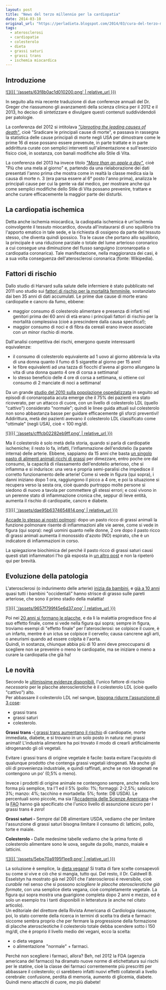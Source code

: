 ```yaml
---
layout: post
title: "News del terzo millennio per la cardiopatia"
date: 2014-03-10
original_url: "https://perladieta.blogspot.com/2014/03/cura-del-terzo-millennio-per-la.html"
tags:
  - aterosclerosi
  - cardiopatie
  - colesterolo
  - dieta
  - grassi saturi
  - grassi trans
  - ischemia miocardica
---
```


Introduzione
------------

[![]({{ '/assets/63f8b0ac1d010200.png' | relative_url }})](http://perladieta.blogspot.com/2014/03/cura-del-terzo-millennio-per-la.html)

In seguito alla mia recente traduzione di due conferenze annuali del Dr. Greger che riassumono gli avanzamenti della scienza clinica per il 2012 e il 2013, ho deciso di sintetizzare e divulgare questi contenuti suddividendoli per patologie.

La conferenza del 2012 si intitolava *["Uprooting the leading causes of death"](http://nutritionfacts.org/video/uprooting-the-leading-causes-of-death/)*, cioè "Sradicare le principali cause di morte", e passava in rassegna la statistica delle cause principali di morte negli USA per dimostrare come le prime 16 di esse possano essere prevenute, in parte trattate e in parte addirittura curate con semplici interventi sull'alimentazione e sull'esercizio fisico cioè, in sostanza, con banali modifiche allo Stile di Vita.

La conferenza del 2013 ha invece titolo *["More than an apple a day"](http://nutritionfacts.org/video/more-than-an-apple-a-day-preventing-our-most-common-diseases/)*, cioè "Più che una mela al giorno" e, partendo da una rielaborazione dei dati presentati l'anno prima che mostra come in realtà la classe medica sia la causa di morte n. 3 (era parsa essere al 6° posto l'anno prima), analizza le principali cause per cui la gente va dal medico, per mostrare anche qui come semplici modifiche dello Stile di Vita possano prevenire, trattare e anche curare efficacemente la maggior parte dei disturbi.

La cardiopatia ischemica
------------------------

Detta anche ischemia miocardica, la cadiopatia ischemica è un'ischemia coinvolgente il tessuto miocardico, dovuta all'instaurarsi di uno squilibrio tra l'apporto ematico in tale sede, e la richiesta di ossigeno da parte del tessuto stesso, che diventa quindi ipossico. Tra le cause che portano allo squilibrio, la principale è una riduzione parziale o totale del lume arterioso coronarico a cui consegue una diminuzione del flusso sanguigno (coronaropatia o cardiopatia coronarica). Tale manifestazione, nella maggioranza dei casi, è a sua volta conseguenza dell'aterosclerosi coronarica (fonte: Wikipedia).

Fattori di rischio
------------------

Dallo studio di Harvard sulla salute delle infermiere è stato pubblicato nel 2011 uno studio sui [fattori di rischio per la mortalità femminile](http://aje.oxfordjournals.org/content/173/3/319.short), sostanziato dai ben 35 anni di dati accumulati. Le prime due cause di morte erano cardiopatie e cancro da fumo, ebbene:

* maggior consumo di colesterolo alimentare e presenza di infarti nei genitori prima dei 60 anni di età erano i principali fattori di rischio per la mortalità complessiva (cioè a prescindere dalla causa specifica!);
* maggior consumo di noci e di fibra da cereali erano invece associate con un minor rischio di morte.

Dall'analisi competitiva dei rischi, emergono queste interessanti equivalenze:

* il consumo di colesterolo equivalente ad 1 uovo al giorno abbrevia la vita di una donna quanto il fumo di 5 sigarette al giorno per 15 anni!
* le fibre equivalenti ad una tazza di fiocchi d'avena al giorno allungano la vita di una donna quanto 4 ore di corsa a settimana!
* lo stesso beneficio delle 4 ore di corsa a settimana, si ottiene col consumo di 2 manciate di noci a settimana!

Da un grande [studio del 2010 sulla popolazione ospedalizzata](http://www.ahjonline.com/article/S0002-8703(10)00788-X/abstract) in seguito ad episodi di coronaropatia acuta emerge che il 75% dei pazienti era stato ricoverato, per un attacco di cuore, con un livello di colesterolo LDL (quello "cattivo") considerato "normale"; quindi le linee guida attuali sul colesterolo non sono abbastanza basse per guidare efficacemente gli sforzi preventivi! Addirittura, metà dei pazienti avevano il colesterolo LDL classificato come "ottimale" (negli USA), cioè < 100 mg/dl.

[![]({{ '/assets/cfffcb02282eb9ff.png' | relative_url }})](https://blogger.googleusercontent.com/img/b/R29vZ2xl/AVvXsEjjF5sWKuK85PVkdPwDXNP8avc9zxdcC2UM9kr5PgGdZIU1YBK04_2Ol6OxcfKLB8X2sTKzk1ezKi5XDk6nhtmzxikAFBluT6EaFzzgtBZGinWlsAUN6IE2-2GvhJpcC9uNdzxj1s4Cq08/s1600/09-2011-141b+1997+Effect+-+Immediate+reduction+in+vasoactivity+peaking+at+4+hours+after+-+CUT.png)

  
Ma il colesterolo è solo metà della storia, quando si parla di cardiopatie ischemiche; il resto lo fa, infatti, l'infiammazione dell'endotelio (la parete interna) delle arterie. Ebbene, sappiamo da 15 anni che basta [un singolo pasto di alimenti animali ricchi di grassi](http://www.ajconline.org/article/S0002-9149(96)00760-6/abstract) per dimezzare, entro poche ore dal consumo, la capacità di rilassamento dell'endotelio arterioso, che si infiamma e si indurisce: una vera e propria semi-paralisi che impedisce il corretto funzionamento delle arterie! Come si vede in figura (qui sopra), i danni iniziano dopo 1 ora, raggiungono il picco a 4 ore, e poi la situazione si recupera verso la sesta ora, cioè quando purtroppo molte persone si siedono di nuovo a tavola per commettere gli stessi errori; e così vivono in un perenne stato di infiammazione cronica che, seppur di lieve entità, aumenta il rischio di cardiopatie, cancro e diabete.  
  

[![]({{ '/assets/dae95b6374654814.png' | relative_url }})](https://blogger.googleusercontent.com/img/b/R29vZ2xl/AVvXsEjlXtbX2zRQQepLsvTpYvjzgeY-saLs5iiM00Addiyf_92aVK_PwR4igGjUkjJpFLnoBInr6NvjH3W4Ywvs35gdwBmFlEhcOp8qPy5E1ZDHqLzNxQv6YKoBsWMeYvzGDCep6X27AI46qoA/s1600/09-2011-142b+Effects+of+a+high-fat+meal+on+pulmonary+function+in+healthy+subjects_CUT.png)

  
[Accade lo stesso ai nostri polmoni](http://www.ncbi.nlm.nih.gov/pubmed/20165863): dopo un pasto ricco di grassi animali la funzione polmonare risente di infiammazioni alle vie aeree, come si vede in figura (qui sopra): negli uomini quanto nelle donne, 2 ore dopo il pasto ricco di grassi animali aumenta il monossido d'azoto (NO) espirato, che è un indicatore di infiammazioni in corso.  
  
La spiegazione biochimica del perché il pasto ricco di grassi saturi causi questi stati infiammatori l'ho già esposta in [un altro post](http://perladieta.blogspot.com/2012/09/il-vero-problema-del-cibo-di-origine.html) e non la ripeterò qui per brevità.  
  

Evoluzione della patologia
--------------------------

L'aterosclerosi (o indurimento delle arterie) [inizia da bambini](http://pediatrics.aappublications.org/content/118/4/1447.long), e [già a 10 anni](http://www.journals.elsevierhealth.com/periodicals/jar/article/PIIS0368131969800207/abstract) quasi tutti i bambini "occidentali" hanno strisce di grasso sulle pareti arteriose, che sono il primo stadio della malattia!  
  

[![]({{ '/assets/9657f799f45e6d37.png' | relative_url }})](https://blogger.googleusercontent.com/img/b/R29vZ2xl/AVvXsEih3y7rolZIpoO3_GNi6Qa4fDZwHDO9tX1JK_qJk275eMvj5urMoyq4xqbjTDD3kpswmDlatxYyF4JEXsr8uTs0AkGt4ozSnMSVwMSeWeKXQEiw0NWVztfAaM7OyAwQ1dEzOf9Q3NSJLPE/s1600/14-2013-000b+2002+Atherosclerosis+in+Youth_CUT.png)

  
Poi nei [20 anni si formano le placche](http://europepmc.org/abstract/MED/12244281), e da lì la malattia progredisce fino al suo effetto finale, come si vede nella figura qui sopra; sempre in figura, troviamo esempi di "effetto finale" per l'aterosclerosi: se colpisce il cuore, è un infarto, mentre è un ictus se colpisce il cervello; causa cancrene agli arti, o aneurismi quando ad essere colpita è l'aorta.  
Quindi, in sostanza, chiunque abbia più di 10 anni deve preoccuparsi di scegliere non se prevenire o meno le cardiopatie, ma se iniziare o meno a curare la cardiopatia che già ha!  
  

Le novità
---------

Secondo le [ultimissime evidenze disponibili](http://www.ncbi.nlm.nih.gov/pmc/articles/PMC3603726/), l'unico fattore di rischio *necessario* per le placche aterosclerotiche è il colesterolo LDL (cioè quello "cattivo") alto.  
Per abbassare il colesterolo LDL nel sangue, [bisogna ridurre l'assunzione di 3 cose](http://onlinelibrary.wiley.com/doi/10.1111/j.1753-4887.2011.00389.x/abstract):  
  

* grassi trans
* grassi saturi
* colesterolo.

**Grassi trans -**[I grassi trans aumentano il rischio](http://www.nejm.org/doi/full/10.1056/NEJMra054035) di cardiopatie, morte immediata, diabete, e si trovano in un solo posto in natura: nei grassi animali! L'industria alimentare ha poi trovato il modo di crearli artificialmente idrogenando gli oli vegetali.

Evitare i grassi trans di origine vegetale è facile: basta evitare l'acquisto di qualunque prodotto che contenga grassi vegetali idrogenati. Ma anche gli olii di provenienza industriale, e quindi raffinati, anche se non idrogenati ne contengono un po' (0,5% o meno).

Invece i prodotti di origine animale ne contengono sempre, anche nella loro forma più semplice, tra l'1 ed il 5% (pollo: 1%; formaggi: 2-2,5%; salsicce: 3%; manzo: 4%; tacchino e mortadella: 5%; fonte: DB USDA). Le percentuali sono piccole, ma sia l'[Accademia delle Scienze Americana](http://www.iom.edu/Reports/2002/Dietary-Reference-Intakes-for-Energy-Carbohydrate-Fiber-Fat-Fatty-Acids-Cholesterol-Protein-and-Amino-Acids.aspx) che la [FAO](http://www.who.int/nutrition/publications/nutrientrequirements/fatsandfattyacids_humannutrition/en/index.html) hanno già specificato che l'unico livello di assunzione sicuro per i grassi trans è *zero*!

**Grassi saturi -** Sempre dal DB alimentare USDA, vediamo che per limitare l'assunzione di grassi saturi bisogna limitare il consumo di: latticini, pollo, torte e maiale.

**Colesterolo -** Dalle medesime tabelle vediamo che la prima fonte di colesterolo alimentare sono le uova, seguite da pollo, manzo, maiale e latticini.

  

[![]({{ '/assets/5ebe70a9195f1ee9.png' | relative_url }})](https://blogger.googleusercontent.com/img/b/R29vZ2xl/AVvXsEh-rzxG6Pn1MEa-EVLn5j45ot6sZB7N1wjvGzXPU9WZjaF1-cOfIey5IESpkkmZx5w94uMbQKQ65W6H9KDwJFS2D3HpExQwuNrOCJnrQfexPttOAgSOh4xpmJIxh-d4ulSXDLeqDk0U8-0/s1600/14-2013-000b+Resolving+the+Coronary+Artery+Disease+Epidemic+through+Plant-Based+Nutrition_CUT.png)

  
La soluzione è semplice, la [dieta vegana](http://onlinelibrary.wiley.com/enhanced/doi/10.1111/j.1520-037X.2001.00538.x/)! Si tratta di fare scelte consapevoli su come si vive e ciò che si mangia, tutto qui. Del resto, il Dr. Caldwell B. Esselstyn ha mostrato già nel 2001 che l'aterosclerosi è reversibile, cioè *curabile* nel senso che si possono *sciogliere le placche aterosclerotiche già formate*, con una semplice dieta vegana, cioè completamente vegetale. La figura qui sopra mostra una guarigione completa dopo 2 anni e mezzo, ed è solo un esempio tra i tanti disponibili in letteratura (e anche nel citato articolo).  
Un editoriale del direttore della Rivista Americana di Cardiologia riassume, poi, lo stato corrente della ricerca in termini di scelta tra dieta e farmaci: siccome sembra proprio che per fermare la progressione della formazione di placche ateroscleotiche il colesterolo totale debba scendere sotto i 150 mg/dl, che è proprio il livello medio dei vegani, ecco la scelta:  
  

* o dieta vegana
* o alimentazione "normale" + farmaci.

Perché non scegliere i farmaci, allora? Beh, nel 2012 la FDA (agenzia americana del farmaco) ha diramato nuove norme di etichettatura sui rischi per le statine, cioè la classe dei farmaci correntemente più prescritti per abbassare il colesterolo; ci sarebbero infatti nuovi effetti collaterali a livello cerebrale: confusione, perdita di memoria, aumento di glicemia, diabete. Quindi meno attacchi di cuore, *ma* più diabete!

